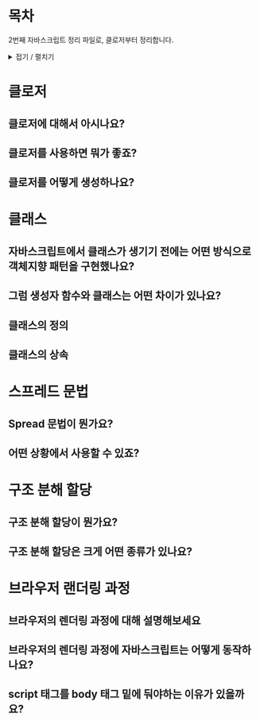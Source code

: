 # 목차

2번째 자바스크립트 정리 파일로, 클로저부터 정리합니다.

<details>
<summary>접기 / 펼치기</summary>

- [클로저](#클로저)
    - <span style="color: red">클로저에 대해 아시나요?</span>
    - <span style="color: red">클로저를 사용하면 뭐가 좋죠?</span>
    - <span style="color: red">클로저를 어떻게 생성하나요?</span>
- [클래스](#클래스)
    - 자바스크립트에서 클래스가 생기기 전에는 어떤 방식으로 객체지향 패턴을 구현했나요?
    - 그럼 생성자 함수와 클래스는 어떤 차이가 있나요?
    - 클래스 정의
    - 클래스의 상속
- [스프레드 문법](#스프레드-문법)
    - spread 문법이 뭔가요?
    - 어떤 상황에서 사용할 수 있죠?
- [구조 분해 할당](#구조-분해-할당)
    - 구조 분해 할당이 뭔가요?
    - 구조 분해 할당은 크게 어떤 종류가 있나요?
- [브라우저 렌더링 과정](#브라우저-랜더링-과정)
    - <span style="color: red">브라우저의 렌더링 과정에 대해 설명해보세요</span>
    - <span style="color: red">브라우저의 렌더링 과정에 자바스크립트는 어떻게 동작하나요?</span>
    - `script`태그를 `body`태그 및에 둬야하는 이유가 있을까요?
- DOM
    - DOM이 뭔가요?
    - DOM을 구성하는 건 뭐가 있을까요?
- 이벤트
    - 마우스 이벤트 타입에는 뭐가 있나요? click 말고 클릭을 대체할 수 있는 이벤트가 있나요?
    - 그 외에 알고있는 대표적인 이벤트가 있나요?
    - 이벤트 핸들러를 등록하는 방식에는 어떤 것들이 있나요?
    - 이벤트 전파(propagation)에 대해서 알고 있나요?
    - <span style="color: red">이벤트 위임(delegation)에 대해서 알고있나요?</span>
    - e.preventDefault 에 대해 알고 있나요?
    - e.stopPropagation
- 타이머
    - 호출 스케쥴링이 무엇인가요?
    - 타이머 함수에는 어떤 것들이 있나요?
    - 이벤트가 과도하게 호출되어 성능에 문제를 일으킬 경우에 할 수 있는 어떤 일을 통해 해결 할 수 있나요?
    - 디바운스에 대해서 알고 있나요?
    - 쓰로틀에 대해서 알고 있나요?
- 비동기 프로그래밍
    - <span style="color: red">동기와 비동기의 차이점에 대해서 설명해줄 수 있나요?</span>
    - <span style="color: red">이벤트 루프와 태스크 큐에 대해서 알고 있나요?</span>
    - <span style="color: red">마이크로태스크 큐에 대해서 알고 있나요?</span>
    - <span style="color: red">태스크 큐와 마이크로태스크 큐 중 어떤 것이 먼저 실행되나요?</span>
- Ajax
    - Ajax가 뭔가요 어떤 것을 담당하고 있죠?
    - Ajax를 사용하면 기존 방식과 어떤 차이가 있을까요?
    - JSON이 뭔가요?
    - JSON이 제공하는 정적 프로토타입 메서드에 대해 몇가지 말해볼 수 있나요?
    - Ajax로 HTTP 요청을 보내기 위해서는 어떤 방법을 사용할 수 있나요?
    - <span style="color: red">XMLHttpRequest와 fetch 메서드의 차이는 무엇이라고 생각하시나요?</span>
- REST API
    - REST API가 뭔가요?
    - REST API의 구성은 어떤 것이 있나요?
    - REST API를 설계하는데 중요한 것이 있을까요?
    - HTTP 요청 메서드에 대해서 아는대로 얘기해보세요
    - <span style="color: red">HTTP 상태 코드를 아는대로 말해주세요</span>
- Promise
    - <span style="color: red">콜백이란 뭐라고 생각하나요?</span>
    - <span style="color: red">프로미스가 뭔가요?</span>
    - 프로미스 생성 방법
    - <span style="color: red">프로미스의 상태를 나타내는 것은 어떤 것들이 있나요?</span>
    - <span style="color: red">프로미스 빌트인 객체가 제공하는 정적 메서드에 대해 알고 있나요?</span>
- 제네레이터와 async await
    - 제네레이터란 뭔가요? 일반 함수와는 어떤 차이가 있죠?
    - 제네레이터의 구조
    - <span style="color: red">async/await 가 뭔가요? 기존의 Promise와는 어떤 차이가 있죠?</span>
    - <span style="color: red">Promise와 async/await의 차이점 한 줄 요약</span>
- 에러
    - 에러처리를 왜 해야 하나요?
    - 자바스크립트에서 에러를 처리하는 방법에는 뭐가 있을까요?
- 모듈
    - 모듈이 뭔가요?

</details>


# 클로저

## 클로저에 대해서 아시나요?

## 클로저를 사용하면 뭐가 좋죠?

## 클로저를 어떻게 생성하나요?

# 클래스

## 자바스크립트에서 클래스가 생기기 전에는 어떤 방식으로 객체지향 패턴을 구현했나요?

## 그럼 생성자 함수와 클래스는 어떤 차이가 있나요?

## 클래스의 정의

## 클래스의 상속

# 스프레드 문법

## Spread 문법이 뭔가요?

## 어떤 상황에서 사용할 수 있죠?

# 구조 분해 할당

## 구조 분해 할당이 뭔가요?

## 구조 분해 할당은 크게 어떤 종류가 있나요?

# 브라우저 랜더링 과정

## 브라우저의 렌더링 과정에 대해 설명해보세요

## 브라우저의 렌더링 과정에 자바스크립트는 어떻게 동작하나요?

## script 태그를 body 태그 밑에 둬야하는 이유가 있을까요?
